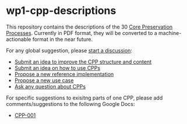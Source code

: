 # wp1-cpp-descriptions
This repository contains the descriptions of the 30 [Core Preservation Processes](https://zenodo.org/records/16992452). Currently in PDF format, they will be converted to a machine-actionable format in the near future.

For any global suggestion, please [start a discussion](https://github.com/EOSC-EDEN/wp1-cpp-descriptions/discussions):
- [Submit an idea to improve the CPP structure and content](https://github.com/EOSC-EDEN/wp1-cpp-descriptions/discussions/categories/ideas-on-cpp-structure-and-content)
- [Submit an idea on how to use CPPs](https://github.com/EOSC-EDEN/wp1-cpp-descriptions/discussions/categories/ideas-on-cpp-usage)
- [Propose a new reference implementation](https://github.com/EOSC-EDEN/wp1-cpp-descriptions/discussions/new?category=suggest-a-reference-implementation)
- [Propose a new use case](https://github.com/EOSC-EDEN/wp1-cpp-descriptions/discussions/categories/suggest-a-use-case)
- [Ask any question about CPPs](https://github.com/EOSC-EDEN/wp1-cpp-descriptions/discussions/categories/q-a)

For specific suggestions to exisitng parts of one CPP, please add comments/suggestions to the following Google Docs:
- [CPP-001](https://docs.google.com/document/d/1yt5EsZRo_iwiJ1WpZStNRhFLSFCFW2Sj/edit#heading=h.ws648dduj83)